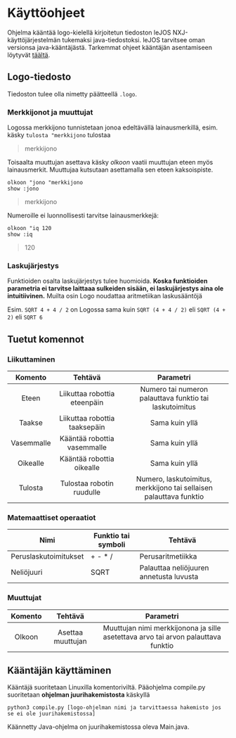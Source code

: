 # Käyttöohjeet

Ohjelma kääntää logo-kielellä kirjoitetun tiedoston leJOS NXJ-käyttöjärjestelmän tukemaksi java-tiedostoksi. leJOS tarvitsee oman versionsa java-kääntäjästä. Tarkemmat ohjeet kääntäjän asentamiseen löytyvät [täältä](https://lejos.sourceforge.io/).

## Logo-tiedosto

Tiedoston tulee olla nimetty päätteellä ```.logo```. 

### Merkkijonot ja muuttujat
Logossa merkkijono tunnistetaan jonoa edeltävällä lainausmerkillä, esim. käsky ```tulosta "merkkijono``` tulostaa
> merkkijono


Toisaalta muuttujan asettava käsky *olkoon* vaatii muuttujan eteen myös lainausmerkit. Muuttujaa kutsutaan asettamalla sen eteen kaksoispiste.
~~~~
olkoon "jono "merkkijono
show :jono
~~~~
> merkkijono
>


Numeroille ei luonnollisesti tarvitse lainausmerkkejä:
~~~~
olkoon "iq 120
show :iq
~~~~
> 120

### Laskujärjestys

Funktioiden osalta laskujärjestys tulee huomioida. **Koska funktioiden parametria ei tarvitse laittaaa sulkeiden sisään, ei laskujärjestys aina ole intuitiivinen.** Muilta osin Logo noudattaa aritmetiikan laskusääntöjä

Esim. ```SQRT 4 + 4 / 2``` on Logossa sama kuin ```SQRT (4 + 4 / 2)``` eli ```SQRT (4 + 2)``` eli ```SQRT 6```

## Tuetut komennot

### Liikuttaminen

| Komento       |  Tehtävä                               | Parametri                                                          |
|:-------------:|:--------------------------------------:|:------------------------------------------------------------------:|
|  Eteen        |  Liikuttaa robottia eteenpäin          | Numero tai numeron palauttava funktio tai laskutoimitus            |
|  Taakse       |  Liikuttaa robottia taaksepäin         | Sama kuin yllä                                                     |
|  Vasemmalle   |  Kääntää robottia vasemmalle           | Sama kuin yllä                                                     |
|  Oikealle     |  Kääntää robottia oikealle             | Sama kuin yllä                                                     |
|  Tulosta      |  Tulostaa robotin ruudulle             | Numero, laskutoimitus, merkkijono tai sellaisen palauttava funktio |


### Matemaattiset operaatiot

| Nimi                   | Funktio tai symboli | Tehtävä                                                       |
|------------------------|---------------------|---------------------------------------------------------------|
| Peruslaskutoimitukset  | + - * /             | Perusaritmetiikka                                             |
| Neliöjuuri             | SQRT                | Palauttaa neliöjuuren annetusta luvusta                       |

### Muuttujat
| Komento       |  Tehtävä                               | Parametri                                                                         |
|:-------------:|:--------------------------------------:|:---------------------------------------------------------------------------------:|
|  Olkoon       |  Asettaa muuttujan                     | Muuttujan nimi merkkijonona ja sille asetettava arvo tai arvon palauttava funktio |



## Kääntäjän käyttäminen

Kääntäjä suoritetaan Linuxilla komentoriviltä. Pääohjelma compile.py suoritetaan **ohjelman juurihakemistosta** käskyllä

```python3 compile.py [logo-ohjelman nimi ja tarvittaessa hakemisto jos se ei ole juurihakemistossa]```

Käännetty Java-ohjelma on juurihakemistossa oleva Main.java.


